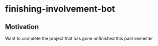 # finishing-involvement-bot

## Motivation

Want to complete the project that has gone unfinished this past semester
